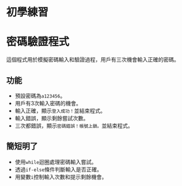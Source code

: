 # 初學練習
# 密碼驗證程式

這個程式用於模擬密碼輸入和驗證過程，用戶有三次機會輸入正確的密碼。

## 功能
- 預設密碼為`a123456`。
- 用戶有3次輸入密碼的機會。
- 輸入正確，顯示`登入成功！`並結束程式。
- 輸入錯誤，顯示剩餘嘗試次數。
- 三次都錯誤，顯示`密碼錯誤！帳號上鎖。`並結束程式。

## 簡短明了
- 使用`while`迴圈處理密碼輸入嘗試。
- 透過`if-else`條件判斷輸入是否正確。
- 用變數`i`控制輸入次數和提示剩餘機會。

